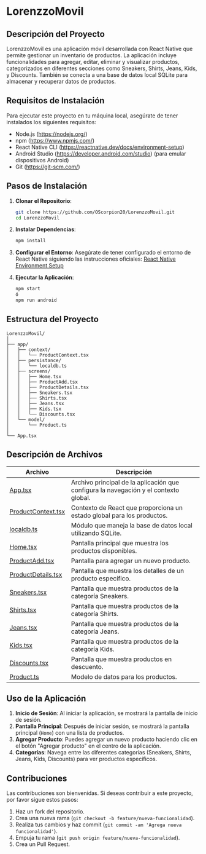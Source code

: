 # LorenzzoMovil

## Descripción del Proyecto

LorenzzoMovil es una aplicación móvil desarrollada con React Native que permite gestionar un inventario de productos. La aplicación incluye funcionalidades para agregar, editar, eliminar y visualizar productos, categorizados en diferentes secciones como Sneakers, Shirts, Jeans, Kids, y Discounts. También se conecta a una base de datos local SQLite para almacenar y recuperar datos de productos.

## Requisitos de Instalación

Para ejecutar este proyecto en tu máquina local, asegúrate de tener instalados los siguientes requisitos:

- Node.js (https://nodejs.org/)
- npm (https://www.npmjs.com/)
- React Native CLI (https://reactnative.dev/docs/environment-setup)
- Android Studio (https://developer.android.com/studio) (para emular dispositivos Android)
- Git (https://git-scm.com/)

## Pasos de Instalación

1. **Clonar el Repositorio**:
   ```bash
   git clone https://github.com/OScorpion20/LorenzzoMovil.git
   cd LorenzzoMovil
   ```

2. **Instalar Dependencias**:
   ```bash
   npm install
   ```

3. **Configurar el Entorno**:
   Asegúrate de tener configurado el entorno de React Native siguiendo las instrucciones oficiales: [React Native Environment Setup](https://reactnative.dev/docs/environment-setup)

4. **Ejecutar la Aplicación**:
   ```bash
   npm start 
   ó
   npm run android
   ```

## Estructura del Proyecto

```plaintext
LorenzzoMovil/
│
├── app/
│   ├── context/
│   │   └── ProductContext.tsx
│   ├── persistance/
│   │   └── localdb.ts
│   ├── screens/
│   │   ├── Home.tsx
│   │   ├── ProductAdd.tsx
│   │   ├── ProductDetails.tsx
│   │   ├── Sneakers.tsx
│   │   ├── Shirts.tsx
│   │   ├── Jeans.tsx
│   │   ├── Kids.tsx
│   │   └── Discounts.tsx
│   └── model/
│       └── Product.ts
│
└── App.tsx
```

## Descripción de Archivos

| Archivo                   | Descripción                                                                                        |
|---------------------------|----------------------------------------------------------------------------------------------------|
| [App.tsx](/App.tsx)                 | Archivo principal de la aplicación que configura la navegación y el contexto global.               |
| [ProductContext.tsx](app/context/ProductContext.tsx)      | Contexto de React que proporciona un estado global para los productos.                             |
| [localdb.ts](persistance/localdb.ts)             | Módulo que maneja la base de datos local utilizando SQLite.                                        |
| [Home.tsx](screens/Home.tsx)                | Pantalla principal que muestra los productos disponibles.                                          |
| [ProductAdd.tsx](screens/ProductAdd.tsx)           | Pantalla para agregar un nuevo producto.                                                           |
| [ProductDetails.tsx](screens/ProductDetails.tsx)       | Pantalla que muestra los detalles de un producto específico.                                       |
| [Sneakers.tsx](screens/Sneakers.tsx)             | Pantalla que muestra productos de la categoría Sneakers.                                           |
| [Shirts.tsx](screens/Shirts.tsx)              | Pantalla que muestra productos de la categoría Shirts.                                             |
| [Jeans.tsx](screens/Jeans.tsx)                | Pantalla que muestra productos de la categoría Jeans.                                              |
| [Kids.tsx](screens/Kids.tsx)                 | Pantalla que muestra productos de la categoría Kids.                                               |
| [Discounts.tsx](screens/Discounts.tsx)            | Pantalla que muestra productos en descuento.                                                       |
| [Product.ts](app/model/Product.ts)              | Modelo de datos para los productos.                                                                |

## Uso de la Aplicación

1. **Inicio de Sesión**: Al iniciar la aplicación, se mostrará la pantalla de inicio de sesión.
2. **Pantalla Principal**: Después de iniciar sesión, se mostrará la pantalla principal (`Home`) con una lista de productos.
3. **Agregar Producto**: Puedes agregar un nuevo producto haciendo clic en el botón "Agregar producto" en el centro de la aplicación.
4. **Categorías**: Navega entre las diferentes categorías (Sneakers, Shirts, Jeans, Kids, Discounts) para ver productos específicos.

## Contribuciones

Las contribuciones son bienvenidas. Si deseas contribuir a este proyecto, por favor sigue estos pasos:

1. Haz un fork del repositorio.
2. Crea una nueva rama (`git checkout -b feature/nueva-funcionalidad`).
3. Realiza tus cambios y haz commit (`git commit -am 'Agrega nueva funcionalidad'`).
4. Empuja tu rama (`git push origin feature/nueva-funcionalidad`).
5. Crea un Pull Request.
